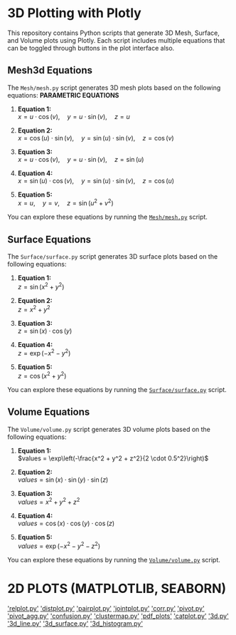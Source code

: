 # 3D Plotting with Plotly

This repository contains Python scripts that generate 3D Mesh, Surface, and Volume plots using Plotly. Each script includes multiple equations that can be toggled through buttons in the plot interface also.

## Mesh3d Equations

The `Mesh/mesh.py` script generates 3D mesh plots based on the following equations:
**PARAMETRIC EQUATIONS**

1. **Equation 1:**  
   $`x = u \cdot \cos(v), \quad y = u \cdot \sin(v), \quad z = u`$
   
2. **Equation 2:**  
   $`x = \cos(u) \cdot \sin(v), \quad y = \sin(u) \cdot \sin(v), \quad z = \cos(v)`$
   
3. **Equation 3:**  
   $`x = u \cdot \cos(v), \quad y = u \cdot \sin(v), \quad z = \sin(u)`$
   
4. **Equation 4:**  
   $`x = \sin(u) \cdot \cos(v), \quad y = \sin(u) \cdot \sin(v), \quad z = \cos(u)`$
   
5. **Equation 5:**  
   $`x = u, \quad y = v, \quad z = \sin(u^2 + v^2)`$

You can explore these equations by running the [`Mesh/mesh.py`](Mesh/mesh.py) script.

## Surface Equations

The `Surface/surface.py` script generates 3D surface plots based on the following equations:

1. **Equation 1:**  
   $`z = \sin(x^2 + y^2)`$
   
2. **Equation 2:**  
   $`z = x^2 + y^2`$
   
3. **Equation 3:**  
   $`z = \sin(x) \cdot \cos(y)`$
   
4. **Equation 4:**  
   $`z = \exp(-x^2 - y^2)`$
   
5. **Equation 5:**  
   $`z = \cos(x^2 + y^2)`$

You can explore these equations by running the [`Surface/surface.py`](Surface/surface.py) script.

## Volume Equations

The `Volume/volume.py` script generates 3D volume plots based on the following equations:

1. **Equation 1:**  
   $`values = \exp\left(-\frac{x^2 + y^2 + z^2}{2 \cdot 0.5^2}\right)`$
   
2. **Equation 2:**  
   $`values = \sin(x) \cdot \sin(y) \cdot \sin(z)`$
   
3. **Equation 3:**  
   $`values = x^2 + y^2 + z^2`$
   
4. **Equation 4:**  
   $`values = \cos(x) \cdot \cos(y) \cdot \cos(z)`$
   
5. **Equation 5:**  
   $`values = \exp(-x^2 - y^2 - z^2)`$   

You can explore these equations by running the [`Volume/volume.py`](Volume/volume.py) script.

# 2D PLOTS (MATPLOTLIB, SEABORN)
['relplot.py'](relplot.py)
['distplot.py'](distplot.py)
['pairplot.py'](pairplot.py)
['jointplot.py'](jointplot.py)
['corr.py'](corr.py)
['pivot.py'](pivot.py)
['pivot_agg.py'](pivot_agg.py)
['confusion.py'](confusion.py)
['clustermap.py'](clustermap.py)
['pdf_plots'](pdf_plots.py)
['catplot.py'](catplot.py)
['3d.py'](3d.py)
['3d_line.py'](3d_line.py)
['3d_surface.py'](3d_surface.py)
['3d_histogram.py'](3d_histogram.py)
